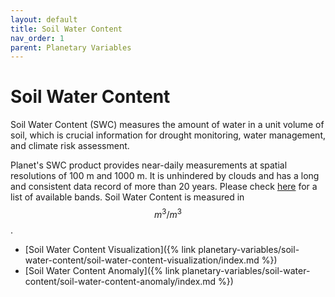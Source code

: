 ```yaml
---
layout: default
title: Soil Water Content
nav_order: 1
parent: Planetary Variables
---
```


# Soil Water Content

Soil Water Content (SWC) measures the amount of water in a unit volume of soil, which is crucial information for drought monitoring, water management, and climate risk assessment.

Planet's SWC product provides near-daily measurements at spatial resolutions of 100 m and 1000 m. It is unhindered by clouds and has a long and consistent data record of more than 20 years. Please check [here](https://docs.sentinel-hub.com/api/latest/data/planetary-variables/soil-water-content/#available-bands) for a list of available bands. Soil Water Content is measured in $$m^3/m^3$$.

-   [Soil Water Content Visualization]({% link planetary-variables/soil-water-content/soil-water-content-visualization/index.md %})
-   [Soil Water Content Anomaly]({% link planetary-variables/soil-water-content/soil-water-content-anomaly/index.md %})
